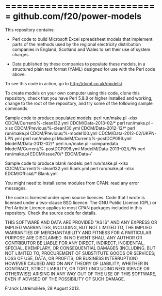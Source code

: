 ===========================
github.com/f20/power-models
===========================

This repository contains:

* Perl code to build Microsoft Excel spreadsheet models that implement parts of
the methods used by the regional electricity distribution companies in England,
Scotland and Wales to set their use of system charges.

* Data published by these companies to populate these models, in a structured
plain text format (YAML) designed for use with the Perl code above.

To see this code in action, go to http://dcmf.co.uk/models/.

To create models on your own computer using this code, clone this repository,
check that you have Perl 5.8.8 or higher installed and working, change to the
root of the repository, and try some of the following sample commands.

Sample code to produce populated models:
    perl run/make.pl -xlsx CDCM/Current/%-clean132.yml CDCM/Data-2013-02/*
    perl run/make.pl -xlsx CDCM/Previous/%-clean130.yml CDCM/Data-2012-12/*
    perl run/make.pl CDCM/Previous/%-model100.yml CDCM/Data-2012-02/UKPN-LPN.yml
    perl run/make.pl ModelM/Current/%-postDCP096.yml ModelM/Data-2012-02/*
    perl run/make.pl -comparedata ModelM/Current/%-postDCP096.yml ModelM/Data-2013-02/*LPN*
    perl run/make.pl EDCM/Issue70/* EDCM/Data-*/* 
    
Sample code to produce blank models:
    perl run/make.pl -xlsx CDCM/Current/%-clean132.yml Blank.yml
    perl run/make.pl -xlsx EDCM/Official/* Blank.yml

You might need to install some modules from CPAN: read any error messages.

The code is licensed under open source licences. Code that I wrote is licensed
under a two-clause BSD licence. The GNU Public Licence (GPL) or Perl Artistic
Licence applies to most CPAN packages included in this repository. Check the
source code for details.

THIS SOFTWARE AND DATA ARE PROVIDED "AS IS" AND ANY EXPRESS OR IMPLIED
WARRANTIES, INCLUDING, BUT NOT LIMITED TO, THE IMPLIED WARRANTIES OF
MERCHANTABILITY AND FITNESS FOR A PARTICULAR PURPOSE ARE DISCLAIMED. IN NO
EVENT SHALL ANY AUTHOR OR CONTRIBUTOR BE LIABLE FOR ANY DIRECT, INDIRECT,
INCIDENTAL, SPECIAL, EXEMPLARY, OR CONSEQUENTIAL DAMAGES (INCLUDING, BUT
NOT LIMITED TO, PROCUREMENT OF SUBSTITUTE GOODS OR SERVICES; LOSS OF USE,
DATA, OR PROFITS; OR BUSINESS INTERRUPTION) HOWEVER CAUSED AND ON ANY
THEORY OF LIABILITY, WHETHER IN CONTRACT, STRICT LIABILITY, OR TORT
(INCLUDING NEGLIGENCE OR OTHERWISE) ARISING IN ANY WAY OUT OF THE USE OF
THIS SOFTWARE, EVEN IF ADVISED OF THE POSSIBILITY OF SUCH DAMAGE.

Franck Latrémolière, 28 August 2013.
